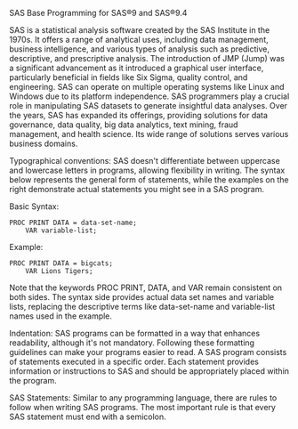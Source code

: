 SAS Base Programming for SAS®9 and SAS®9.4

SAS is a statistical analysis software created by the SAS Institute in the 1970s. It offers a range of analytical uses, including data management, business intelligence, and various types of analysis such as predictive, descriptive, and prescriptive analysis. The introduction of JMP (Jump) was a significant advancement as it introduced a graphical user interface, particularly beneficial in fields like Six Sigma, quality control, and engineering. SAS can operate on multiple operating systems like Linux and Windows due to its platform independence. SAS programmers play a crucial role in manipulating SAS datasets to generate insightful data analyses. Over the years, SAS has expanded its offerings, providing solutions for data governance, data quality, big data analytics, text mining, fraud management, and health science. Its wide range of solutions serves various business domains.

Typographical conventions:
SAS doesn't differentiate between uppercase and lowercase letters in programs, allowing flexibility in writing. The syntax below represents the general form of statements, while the examples on the right demonstrate actual statements you might see in a SAS program.

Basic Syntax:
```
PROC PRINT DATA = data-set-name;
    VAR variable-list;
```


Example:
```
PROC PRINT DATA = bigcats;
    VAR Lions Tigers;
```

Note that the keywords PROC PRINT, DATA, and VAR remain consistent on both sides. The syntax side provides actual data set names and variable lists, replacing the descriptive terms like data-set-name and variable-list names used in the example.

Indentation:
SAS programs can be formatted in a way that enhances readability, although it's not mandatory. Following these formatting guidelines can make your programs easier to read. A SAS program consists of statements executed in a specific order. Each statement provides information or instructions to SAS and should be appropriately placed within the program.

SAS Statements:
Similar to any programming language, there are rules to follow when writing SAS programs. The most important rule is that every SAS statement must end with a semicolon.
